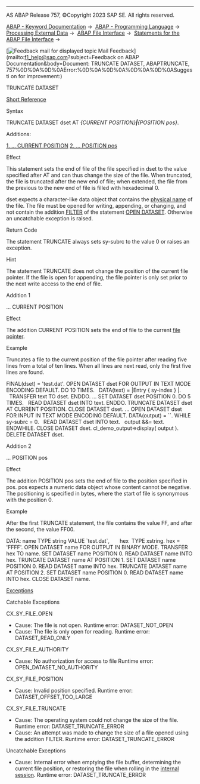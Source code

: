   

* * *

AS ABAP Release 757, ©Copyright 2023 SAP SE. All rights reserved.

[ABAP - Keyword Documentation](javascript:call_link\('abenabap.htm'\)) →  [ABAP - Programming Language](javascript:call_link\('abenabap_reference.htm'\)) →  [Processing External Data](javascript:call_link\('abenabap_language_external_data.htm'\)) →  [ABAP File Interface](javascript:call_link\('abenabap_language_files.htm'\)) →  [Statements for the ABAP File Interface](javascript:call_link\('abenfile_interface_statements.htm'\)) → 

 [![](Mail.gif?object=Mail.gif&sap-language=EN "Feedback mail for displayed topic") Mail Feedback](mailto:f1_help@sap.com?subject=Feedback on ABAP Documentation&body=Document: TRUNCATE DATASET, ABAPTRUNCATE, 757%0D%0A%0D%0AError:%0D%0A%0D%0A%0D%0A%0D%0ASuggesti
on for improvement:)

TRUNCATE DATASET

[Short Reference](javascript:call_link\('abaptruncate_dataset_shortref.htm'\))

Syntax

TRUNCATE DATASET dset AT *{*CURRENT POSITION*}**|**{*POSITION pos*}*.

Additions:

[1\. ... CURRENT POSITION](#!ABAP_ADDITION_1@1@)
[2\. ... POSITION pos](#!ABAP_ADDITION_2@2@)

Effect

This statement sets the end of file of the file specified in dset to the value specified after AT and can thus change the size of the file. When truncated, the file is truncated after the new end of file; when extended, the file from the previous to the new end of file is filled with hexadecimal 0.

dset expects a character-like data object that contains the [physical name](javascript:call_link\('abenphysical_filename_glosry.htm'\) "Glossary Entry") of the file. The file must be opened for writing, appending, or changing, and not contain the addition [FILTER](javascript:call_link\('abapopen_dataset_os_addition.htm'\)) of the statement [OPEN DATASET](javascript:call_link\('abapopen_dataset.htm'\)). Otherwise an uncatchable exception is raised.

Return Code

The statement TRUNCATE always sets sy-subrc to the value 0 or raises an exception.

Hint

The statement TRUNCATE does not change the position of the current file pointer. If the file is open for appending, the file pointer is only set prior to the next write access to the end of file.

Addition 1   

... CURRENT POSITION

Effect

The addition CURRENT POSITION sets the end of file to the current [file pointer](javascript:call_link\('abenfile_pointer_glosry.htm'\) "Glossary Entry").

Example

Truncates a file to the current position of the file pointer after reading five lines from a total of ten lines. When all lines are next read, only the first five lines are found.

FINAL(dset) = 'test.dat'.
OPEN DATASET dset FOR OUTPUT IN TEXT MODE ENCODING DEFAULT.
DO 10 TIMES.
  DATA(text) = |Entry { sy-index } |.
  TRANSFER text TO dset.
ENDDO.
...
SET DATASET dset POSITION 0.
DO 5 TIMES.
  READ DATASET dset INTO text.
ENDDO.
TRUNCATE DATASET dset AT CURRENT POSITION.
CLOSE DATASET dset.
...
OPEN DATASET dset FOR INPUT IN TEXT MODE ENCODING DEFAULT.
DATA(output) = \`\`.
WHILE sy-subrc = 0.
  READ DATASET dset INTO text.
  output &&= text.
ENDWHILE.
CLOSE DATASET dset.
cl\_demo\_output=>display( output ).
DELETE DATASET dset.

Addition 2   

... POSITION pos

Effect

The addition POSITION pos sets the end of file to the position specified in pos. pos expects a numeric data object whose content cannot be negative. The positioning is specified in bytes, where the start of file is synonymous with the position 0.

Example

After the first TRUNCATE statement, the file contains the value FF, and after the second, the value FF00.

DATA: name TYPE string VALUE \`test.dat\`,
      hex  TYPE xstring.
hex = 'FFFF'.
OPEN DATASET name FOR OUTPUT IN BINARY MODE.
TRANSFER hex TO name.
SET DATASET name POSITION 0.
READ DATASET name INTO hex.
TRUNCATE DATASET name AT POSITION 1.
SET DATASET name POSITION 0.
READ DATASET name INTO hex.
TRUNCATE DATASET name AT POSITION 2.
SET DATASET name POSITION 0.
READ DATASET name INTO hex.
CLOSE DATASET name.

[Exceptions](javascript:call_link\('abenabap_language_exceptions.htm'\))

Catchable Exceptions

CX\_SY\_FILE\_OPEN

-   Cause: The file is not open.
    Runtime error: DATASET\_NOT\_OPEN
-   Cause: The file is only open for reading.
    Runtime error: DATASET\_READ\_ONLY

CX\_SY\_FILE\_AUTHORITY

-   Cause: No authorization for access to file
    Runtime error: OPEN\_DATASET\_NO\_AUTHORITY

CX\_SY\_FILE\_POSITION

-   Cause: Invalid position specified.
    Runtime error: DATASET\_OFFSET\_TOO\_LARGE

CX\_SY\_FILE\_TRUNCATE

-   Cause: The operating system could not change the size of the file.
    Runtime error: DATASET\_TRUNCATE\_ERROR
-   Cause: An attempt was made to change the size of a file opened using the addition FILTER.
    Runtime error: DATASET\_TRUNCATE\_ERROR

Uncatchable Exceptions

-   Cause: Internal error when emptying the file buffer, determining the current file position, or restoring the file when rolling in the [internal session](javascript:call_link\('abeninternal_session_glosry.htm'\) "Glossary Entry").
    Runtime error: DATASET\_TRUNCATE\_ERROR